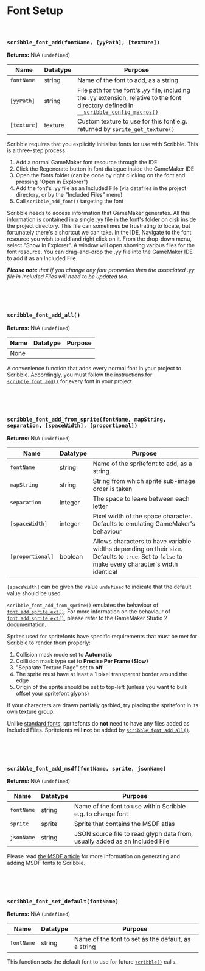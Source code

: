 # Font Setup

&nbsp;

### `scribble_font_add(fontName, [yyPath], [texture])`

**Returns:** N/A (`undefined`)

|Name       |Datatype|Purpose                                                                                                                                                |
|-----------|--------|-------------------------------------------------------------------------------------------------------------------------------------------------------|
|`fontName` |string  |Name of the font to add, as a string                                                                                                                   |
|`[yyPath]` |string  |File path for the font's .yy file, including the .yy extension, relative to the font directory defined in [`__scribble_config_macros()`](configuration)|
|`[texture]`|texture |Custom texture to use for this font e.g. returned by `sprite_get_texture()`                                                                            |

Scribble requires that you explicitly initialise fonts for use with Scribble. This is a three-step process:

1. Add a normal GameMaker font resource through the IDE
2. Click the Regenerate button in font dialogue inside the GameMaker IDE
3. Open the fonts folder (can be done by right clicking on the font and pressing "Open in Explorer")
4. Add the font's .yy file as an Included File (via datafiles in the project directory, or by the "Included Files" menu)
5. Call `scribble_add_font()` targeting the font

Scribble needs to access information that GameMaker generates. All this information is contained in a single .yy file in the font's folder on disk inside the project directory. This file can sometimes be frustrating to locate, but fortunately there's a shortcut we can take. In the IDE, Navigate to the font resource you wish to add and right click on it. From the drop-down menu, select "Show In Explorer". A window will open showing various files for the font resource. You can drag-and-drop the .yy file into the GameMaker IDE to add it as an Included File.

_**Please note** that if you change any font properties then the associated .yy file in Included Files will need to be updated too._

&nbsp;

&nbsp;

### `scribble_font_add_all()`

**Returns:** N/A (`undefined`)

|Name|Datatype|Purpose|
|----|--------|-------|
|None|        |       |

A convenience function that adds every normal font in your project to Scribble. Accordingly, you must follow the instructions for [`scribble_font_add()`](font-setup?id=scribble_font_addfontname-yypath-texture) for every font in your project.

&nbsp;

&nbsp;

### `scribble_font_add_from_sprite(fontName, mapString, separation, [spaceWidth], [proportional])`

**Returns:** N/A (`undefined`)

|Name            |Datatype|Purpose                                                                                                                                        |
|----------------|--------|-----------------------------------------------------------------------------------------------------------------------------------------------|
|`fontName`      |string  |Name of the spritefont to add, as a string                                                                                                     |
|`mapString`     |string  |String from which sprite sub-image order is taken                                                                                              |
|`separation`    |integer |The space to leave between each letter                                                                                                         |
|`[spaceWidth]`  |integer |Pixel width of the space character. Defaults to emulating GameMaker's behaviour                                                                |
|`[proportional]`|boolean |Allows characters to have variable widths depending on their size. Defaults to `true`. Set to `false` to make every character's width identical|

`[spaceWidth]` can be given the value `undefined` to indicate that the default value should be used.

`scribble_font_add_from_sprite()` emulates the behaviour of [`font_add_sprite_ext()`](https://manual.yoyogames.com/GameMaker_Language/GML_Reference/Asset_Management/Fonts/font_add_sprite_ext.htm). For more information on the behaviour of [`font_add_sprite_ext()`](https://manual.yoyogames.com/GameMaker_Language/GML_Reference/Asset_Management/Fonts/font_add_sprite_ext.htm), please refer to the GameMaker Studio 2 documentation.

Sprites used for spritefonts have specific requirements that must be met for Scribble to render them properly:
1) Collision mask mode set to **Automatic**
2) Colllision mask type set to **Precise Per Frame (Slow)**
3) "Separate Texture Page" set to **off**
4) The sprite must have at least a 1 pixel transparent border around the edge
5) Origin of the sprite should be set to top-left (unless you want to bulk offset your spritefont glyphs)

If your characters are drawn partially garbled, try placing the spritefont in its own texture group.

Unlike [standard fonts](Functions-(Font-Setup)#scribble_font_addfontname-yypath-texture), spritefonts do **not** need to have any files added as Included Files. Spritefonts will **not** be added by [`scribble_font_add_all()`](font-setup?id=scribble_font_add_all).

&nbsp;

&nbsp;

### `scribble_font_add_msdf(fontName, sprite, jsonName)`

**Returns:** N/A (`undefined`)

|Name      |Datatype|Purpose                                                                    |
|----------|--------|---------------------------------------------------------------------------|
|`fontName`|string  |Name of the font to use within Scribble e.g. to change font                |
|`sprite`  |sprite  |Sprite that contains the MSDF atlas                                        |
|`jsonName`|string  |JSON source file to read glyph data from, usually added as an Included File|

Please read [the MSDF article](msdf-fonts) for more information on generating and adding MSDF fonts to Scribble.

&nbsp;

&nbsp;

### `scribble_font_set_default(fontName)`

**Returns:** N/A (`undefined`)

|Name       |Datatype|Purpose                                                                                                                                                                                            |
|-----------|--------|---------------------------------------------------------------------------------------------------------------------------------------------------------------------------------------------------|
|`fontName` |string  |Name of the font to set as the default, as a string                                                                                                                                                               |

This function sets the default font to use for future [`scribble()`](scribble-methods) calls.
